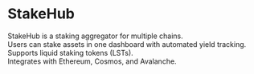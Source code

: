 # StakeHub
StakeHub is a staking aggregator for multiple chains.  
Users can stake assets in one dashboard with automated yield tracking.  
Supports liquid staking tokens (LSTs).  
Integrates with Ethereum, Cosmos, and Avalanche.
